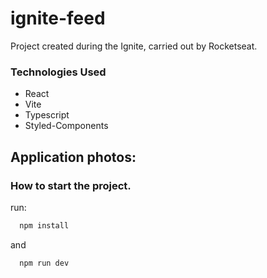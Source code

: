 # ignite-feed
Project created during the Ignite, carried out by Rocketseat.

### Technologies Used
- React
- Vite
- Typescript
- Styled-Components

## Application photos:
 
### How to start the project.

run:
```bash
  npm install
```
and
```bash
  npm run dev
```